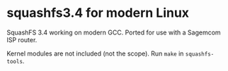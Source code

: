 # squashfs3.4 for modern Linux

SquashFS 3.4 working on modern GCC. Ported for use with a Sagemcom ISP router.

Kernel modules are not included (not the scope). Run `make` in `squashfs-tools`.

